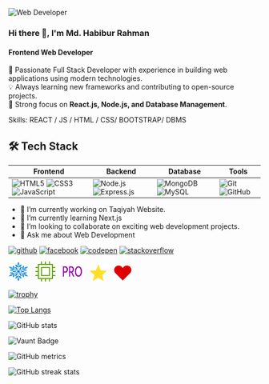 ![Web Developer](https://scontent.fdac5-1.fna.fbcdn.net/v/t39.30808-6/475855300_640397421796223_3249811089031694905_n.jpg?_nc_cat=111&ccb=1-7&_nc_sid=cc71e4&_nc_ohc=VD8IDJib2j8Q7kNvgEwUtWW&_nc_oc=AdhBrFBJKjg1R8Q3Ru_RxYFSG5_VtgUeLHYEQ76UMFsweyCadj3sc1QJFIcGz0Sg1xc&_nc_zt=23&_nc_ht=scontent.fdac5-1.fna&_nc_gid=AE9HcLvpcz3CRg24QMBJQa_&oh=00_AYBEMPQN7wKSmH8fI7jv-5dCxp2oxASH-xQ8X_XOjVZ9iA&oe=67A8B20B)

### Hi there 👋, I'm Md. Habibur Rahman
#### Frontend Web Developer

🚀 Passionate Full Stack Developer with experience in building web applications using modern technologies.  
💡 Always learning new frameworks and contributing to open-source projects.  
📌 Strong focus on **React.js, Node.js, and Database Management**.  

Skills: REACT / JS / HTML / CSS/ BOOTSTRAP/ DBMS

## 🛠️ Tech Stack  

| Frontend  | Backend  | Database  | Tools  |
|-----------|---------|-----------|--------|
| ![HTML5](https://img.shields.io/badge/HTML5-E34F26?style=for-the-badge&logo=html5&logoColor=white) ![CSS3](https://img.shields.io/badge/CSS3-1572B6?style=for-the-badge&logo=css3&logoColor=white) ![JavaScript](https://img.shields.io/badge/JavaScript-F7DF1E?style=for-the-badge&logo=javascript&logoColor=black) | ![Node.js](https://img.shields.io/badge/Node.js-43853D?style=for-the-badge&logo=node.js&logoColor=white) ![Express.js](https://img.shields.io/badge/Express.js-000000?style=for-the-badge&logo=express&logoColor=white) | ![MongoDB](https://img.shields.io/badge/MongoDB-4EA94B?style=for-the-badge&logo=mongodb&logoColor=white) ![MySQL](https://img.shields.io/badge/MySQL-4479A1?style=for-the-badge&logo=mysql&logoColor=white) | ![Git](https://img.shields.io/badge/Git-F05032?style=for-the-badge&logo=git&logoColor=white) ![GitHub](https://img.shields.io/badge/GitHub-181717?style=for-the-badge&logo=github&logoColor=white) |


- 🔭 I’m currently working on Taqiyah Website. 
- 🌱 I’m currently learning Next.js  
- 👯 I’m looking to collaborate on exciting web development projects.   
- 💬 Ask me about Web Development 


[<img src='https://cdn.jsdelivr.net/npm/simple-icons@3.0.1/icons/github.svg' alt='github' height='40'>](https://github.com/habib395)  [<img src='https://cdn.jsdelivr.net/npm/simple-icons@3.0.1/icons/facebook.svg' alt='facebook' height='40'>](https://www.facebook.com/MdHabiburRahmanSujon )  [<img src='https://cdn.jsdelivr.net/npm/simple-icons@3.0.1/icons/codepen.svg' alt='codepen' height='40'>](https://codepen.io/Md.HabiburRahman)  [<img src='https://cdn.jsdelivr.net/npm/simple-icons@3.0.1/icons/stackoverflow.svg' alt='stackoverflow' height='40'>](https://stackoverflow.com/users/Md.HabiburRahman)  

<a href='https://archiveprogram.github.com/'><img src='https://raw.githubusercontent.com/acervenky/animated-github-badges/master/assets/acbadge.gif' width='40' height='40'></a> <a href='https://docs.github.com/en/developers'><img src='https://raw.githubusercontent.com/acervenky/animated-github-badges/master/assets/devbadge.gif' width='40' height='40'></a> <a href='https://github.com/pricing'><img src='https://raw.githubusercontent.com/acervenky/animated-github-badges/master/assets/pro.gif' width='40' height='40'></a> <a href='https://stars.github.com/'><img src='https://raw.githubusercontent.com/acervenky/animated-github-badges/master/assets/starbadge.gif' width='35' height='35'></a> <a href='https://docs.github.com/en/github/supporting-the-open-source-community-with-github-sponsors'><img src='https://raw.githubusercontent.com/acervenky/animated-github-badges/master/assets/sponsorbadge.gif' width='35' height='35'></a> 

[![trophy](https://github-profile-trophy.vercel.app/?username=habib395)](https://github.com/ryo-ma/github-profile-trophy)

[![Top Langs](https://github-readme-stats.vercel.app/api/top-langs/?username=habib395)](https://github.com/anuraghazra/github-readme-stats)

![GitHub stats](https://github-readme-stats.vercel.app/api?username=habib395&show_icons=true)  

![Vaunt Badge](https://api.vaunt.dev/v1/github/entities/habib395/contributions?format=svg&private=false)  

![GitHub metrics](https://metrics.lecoq.io/habib395)  

![GitHub streak stats](https://streak-stats.demolab.com/?user=habib395)  

